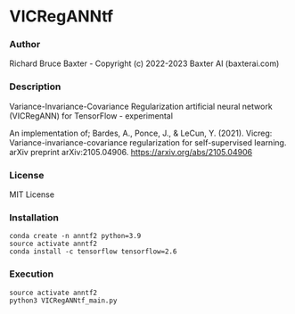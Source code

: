 # VICRegANNtf

### Author

Richard Bruce Baxter - Copyright (c) 2022-2023 Baxter AI (baxterai.com)

### Description

Variance-Invariance-Covariance Regularization artificial neural network (VICRegANN) for TensorFlow - experimental 

An implementation of;
Bardes, A., Ponce, J., & LeCun, Y. (2021). Vicreg: Variance-invariance-covariance regularization for self-supervised learning. arXiv preprint arXiv:2105.04906.
https://arxiv.org/abs/2105.04906

### License

MIT License

### Installation
```
conda create -n anntf2 python=3.9
source activate anntf2
conda install -c tensorflow tensorflow=2.6
```

### Execution
```
source activate anntf2
python3 VICRegANNtf_main.py
```
